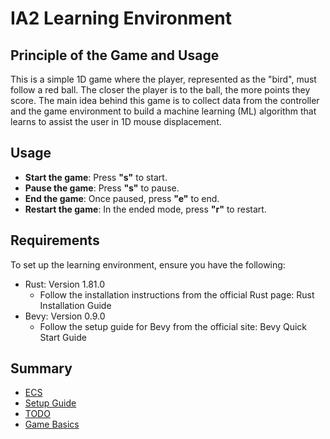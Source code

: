 # IA2 Learning Environment

## Principle of the Game and Usage

This is a simple 1D game where the player, represented as the "bird", must follow a red ball. The closer the player is to the ball, the more points they score. The main idea behind this game is to collect data from the controller and the game environment to build a machine learning (ML) algorithm that learns to assist the user in 1D mouse displacement.

## Usage

- **Start the game**: Press **"s"** to start.
- **Pause the game**: Press **"s"** to pause.
- **End the game**: Once paused, press **"e"** to end.
- **Restart the game**: In the ended mode, press **"r"** to restart.

## Requirements
To set up the learning environment, ensure you have the following:
- Rust: Version 1.81.0
  - Follow the installation instructions from the official Rust page: Rust Installation Guide
- Bevy: Version 0.9.0
  - Follow the setup guide for Bevy from the official site: Bevy Quick Start Guide

## Summary

- [ECS](./doc/ECS.md)
- [Setup Guide](./doc/setup.md)
- [TODO](./doc/TO_DO.md)
- [Game Basics](./doc/docs_1D.md)
